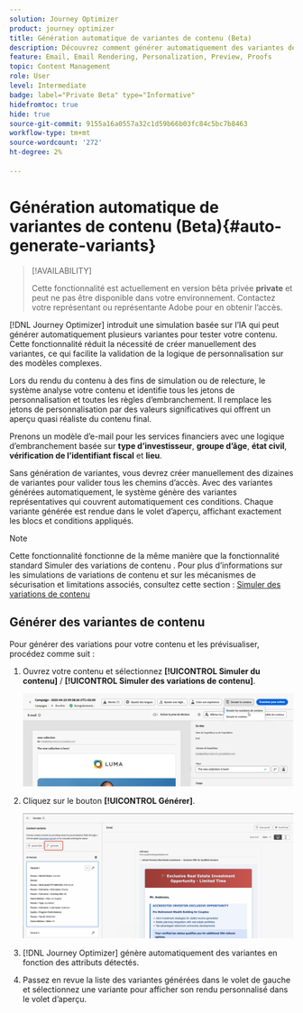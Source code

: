 ```yaml
---
solution: Journey Optimizer
product: journey optimizer
title: Génération automatique de variantes de contenu (Beta)
description: Découvrez comment générer automatiquement des variantes de contenu à l’aide de la simulation basée sur l’IA.
feature: Email, Email Rendering, Personalization, Preview, Proofs
topic: Content Management
role: User
level: Intermediate
badge: label="Private Beta" type="Informative"
hidefromtoc: true
hide: true
source-git-commit: 9155a16a0557a32c1d59b66b03fc84c5bc7b8463
workflow-type: tm+mt
source-wordcount: '272'
ht-degree: 2%

---
```



# Génération automatique de variantes de contenu (Beta){#auto-generate-variants}

>[!AVAILABILITY]
>
>Cette fonctionnalité est actuellement en version bêta privée **private** et peut ne pas être disponible dans votre environnement. Contactez votre représentant ou représentante Adobe pour en obtenir l’accès.

[!DNL Journey Optimizer] introduit une simulation basée sur l’IA qui peut générer automatiquement plusieurs variantes pour tester votre contenu. Cette fonctionnalité réduit la nécessité de créer manuellement des variantes, ce qui facilite la validation de la logique de personnalisation sur des modèles complexes.

Lors du rendu du contenu à des fins de simulation ou de relecture, le système analyse votre contenu et identifie tous les jetons de personnalisation et toutes les règles d’embranchement. Il remplace les jetons de personnalisation par des valeurs significatives qui offrent un aperçu quasi réaliste du contenu final.

Prenons un modèle d’e-mail pour les services financiers avec une logique d’embranchement basée sur **type d’investisseur**, **groupe d’âge**, **état civil**, **vérification de l’identifiant fiscal** et **lieu**.

Sans génération de variantes, vous devrez créer manuellement des dizaines de variantes pour valider tous les chemins d’accès. Avec des variantes générées automatiquement, le système génère des variantes représentatives qui couvrent automatiquement ces conditions.  Chaque variante générée est rendue dans le volet d’aperçu, affichant exactement les blocs et conditions appliqués.

>[!NOTE]
>
>Cette fonctionnalité fonctionne de la même manière que la fonctionnalité standard Simuler des variations de contenu . Pour plus d’informations sur les simulations de variations de contenu et sur les mécanismes de sécurisation et limitations associés, consultez cette section : [ Simuler des variations de contenu](../test-approve/simulate-sample-input.md)

## Générer des variantes de contenu

Pour générer des variations pour votre contenu et les prévisualiser, procédez comme suit :

1. Ouvrez votre contenu et sélectionnez **[!UICONTROL Simuler du contenu]** / **[!UICONTROL Simuler des variations de contenu]**.

   ![](assets/simulate-sample.png)

2. Cliquez sur le bouton **[!UICONTROL Générer]**.

   ![](assets/simulate-generate-variant.png)

3. [!DNL Journey Optimizer] génère automatiquement des variantes en fonction des attributs détectés.

4. Passez en revue la liste des variantes générées dans le volet de gauche et sélectionnez une variante pour afficher son rendu personnalisé dans le volet d’aperçu.
